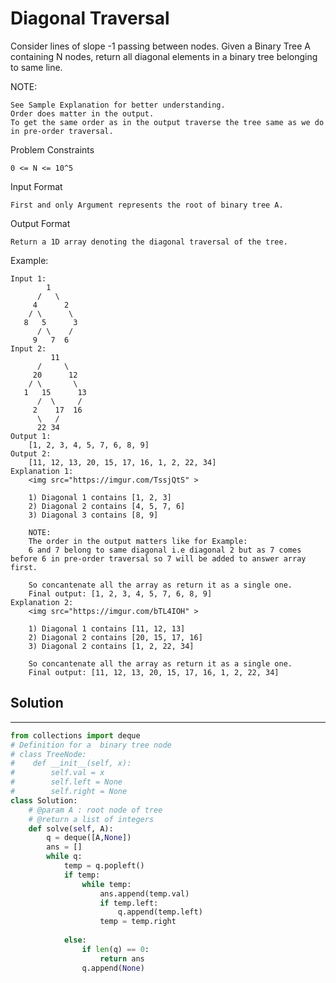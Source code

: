 <h1>Diagonal Traversal</h1>

<p>
Consider lines of slope -1 passing between nodes.
Given a Binary Tree A containing N nodes, return all diagonal elements in a binary tree belonging to same line.

NOTE:

    See Sample Explanation for better understanding.
    Order does matter in the output.
    To get the same order as in the output traverse the tree same as we do in pre-order traversal.
Problem Constraints

    0 <= N <= 10^5
Input Format

    First and only Argument represents the root of binary tree A.
Output Format
    
    Return a 1D array denoting the diagonal traversal of the tree.
Example:

    Input 1:
            1
          /   \
         4      2
        / \      \
       8   5      3
          / \    /
         9   7  6
    Input 2:
             11
          /     \
         20      12
        / \       \
       1   15      13
          /  \     /
         2    17  16
          \   /
          22 34
    Output 1:
        [1, 2, 3, 4, 5, 7, 6, 8, 9]
    Output 2:
        [11, 12, 13, 20, 15, 17, 16, 1, 2, 22, 34]
    Explanation 1:
        <img src="https://imgur.com/TssjQtS" >
        
        1) Diagonal 1 contains [1, 2, 3]
        2) Diagonal 2 contains [4, 5, 7, 6]
        3) Diagonal 3 contains [8, 9]

        NOTE:
        The order in the output matters like for Example:
        6 and 7 belong to same diagonal i.e diagonal 2 but as 7 comes before 6 in pre-order traversal so 7 will be added to answer array first.
        
        So concantenate all the array as return it as a single one.
        Final output: [1, 2, 3, 4, 5, 7, 6, 8, 9]
    Explanation 2:
        <img src="https://imgur.com/bTL4IOH" >
        
        1) Diagonal 1 contains [11, 12, 13]
        2) Diagonal 2 contains [20, 15, 17, 16]
        3) Diagonal 2 contains [1, 2, 22, 34]

        So concantenate all the array as return it as a single one.
        Final output: [11, 12, 13, 20, 15, 17, 16, 1, 2, 22, 34]

<h2>Solution</h2>

***

```python
from collections import deque
# Definition for a  binary tree node
# class TreeNode:
#    def __init__(self, x):
#        self.val = x
#        self.left = None
#        self.right = None
class Solution:
    # @param A : root node of tree
    # @return a list of integers
    def solve(self, A):
        q = deque([A,None])
        ans = []
        while q:
            temp = q.popleft()
            if temp:
                while temp:
                    ans.append(temp.val)
                    if temp.left:
                        q.append(temp.left)
                    temp = temp.right
                    
            else:
                if len(q) == 0:
                    return ans
                q.append(None)
```
